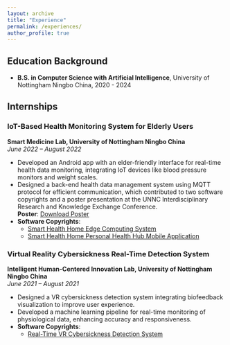 ```yaml
---
layout: archive
title: "Experience"
permalink: /experiences/
author_profile: true
---
```


## Education Background

- **B.S. in Computer Science with Artificial Intelligence**, University of Nottingham Ningbo China, 2020 - 2024

## Internships

### IoT-Based Health Monitoring System for Elderly Users  
**Smart Medicine Lab, University of Nottingham Ningbo China**  
*June 2022 – August 2022*  
- Developed an Android app with an elder-friendly interface for real-time health data monitoring, integrating IoT devices like blood pressure monitors and weight scales.
- Designed a back-end health data management system using MQTT protocol for efficient communication, which contributed to two software copyrights and a poster presentation at the UNNC Interdisciplinary Research and Knowledge Exchange Conference.  
  **Poster**: [Download Poster](files/SMPoster.pdf)  
- **Software Copyrights**:  
  - [Smart Health Home Edge Computing System](files/SM_SC1.pdf)  
  - [Smart Health Home Personal Health Hub Mobile Application](files/SM_SC2.pdf)


### Virtual Reality Cybersickness Real-Time Detection System  
**Intelligent Human-Centered Innovation Lab, University of Nottingham Ningbo China**  
*June 2021 – August 2021*  
- Designed a VR cybersickness detection system integrating biofeedback visualization to improve user experience.  
- Developed a machine learning pipeline for real-time monitoring of physiological data, enhancing accuracy and responsiveness.  
- **Software Copyrights**:  
  - [Real-Time VR Cybersickness Detection System](files/SM_SC1.pdf)  
